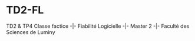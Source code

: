 # TD2-FL
TD2 &amp; TP4 Classe factice -|- Fiabilité Logicielle -|- Master 2 -|- Faculté des Sciences de Luminy

